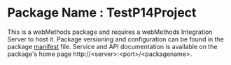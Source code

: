 # Package Name : TestP14Project
This is a webMethods package and requires a webMethods Integration Server to host it. Package versioning and configuration can be found in the package [manifest](./TestP14Project/manifest.v3) file. Service and API documentation is available on the package's home page http://&lt;server&gt;:&lt;port&gt;/&lt;packagename>.
